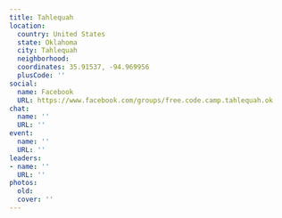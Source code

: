 ```yaml
---
title: Tahlequah
location:
  country: United States
  state: Oklahoma
  city: Tahlequah
  neighborhood: 
  coordinates: 35.91537, -94.969956
  plusCode: ''
social:
  name: Facebook
  URL: https://www.facebook.com/groups/free.code.camp.tahlequah.ok
chat:
  name: ''
  URL: ''
event:
  name: ''
  URL: ''
leaders:
- name: ''
  URL: ''
photos:
  old: 
  cover: ''
---
```


